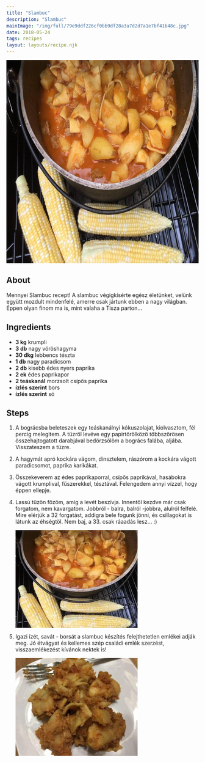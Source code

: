```yaml
---
title: "Slambuc"
description: "Slambuc"
mainImage: "/img/full/79e9ddf226cf0bb9df28a3a7d2d7a1e7bf41b48c.jpg"
date: 2018-05-24
tags: recipes
layout: layouts/recipe.njk
---
```

                        
<p align="center"><a href="https://cookpad.com/hu/receptek/5009862-slambuc" rel="Recipe source page"><img width="751" height="532" src="/img/full/79e9ddf226cf0bb9df28a3a7d2d7a1e7bf41b48c.jpg"/></a></p>

## About
Mennyei Slambuc recept! A slambuc végigkísérte egész életünket, velünk együtt mozdult mindenfelé, amerre csak jártunk ebben  a nagy világban.  Éppen olyan finom ma is, mint valaha a Tisza parton...

>  

## Ingredients
* **3 kg** krumpli
* **3 db** nagy vöröshagyma
* **30 dkg** lebbencs tészta
* **1 db** nagy paradicsom
* **2 db** kisebb édes nyers paprika
* **2 ek** édes paprikapor
* **2 teáskanál** morzsolt csípős paprika
* **ízlés szerint** bors
* **ízlés szerint** só

## Steps

1. A bográcsba beleteszek egy teáskanálnyi kókuszolajat, kiolvasztom, fél percig melegitem. A tüzröl levéve egy papirtörölközö többszörösen összehajtogatott darabjával bedörzsölöm a bogrács falába, aljába. Visszateszem a tüzre.
 
    <div style="clear: both"/>

2. A hagymát apró kockára vágom, dinsztelem, rászórom a kockára vágott paradicsomot, paprika karikákat.
 
    <div style="clear: both"/>

3. Összekeverem az édes paprikaporral, csípős paprikával, hasábokra vágott krumplival, fűszerekkel, tésztával. Felengedem annyi vízzel, hogy éppen ellepje.
 
    <div style="clear: both"/>

4. Lassú tűzön főzöm, amíg a levét beszívja. Innentől kezdve már csak forgatom, nem kavargatom. Jobbról - balra, balról -jobbra, alulról felfelé. Mire elérjük a 32 forgatást, addigra bele fogunk jönni, és csillagokat is látunk az éhségtöl. Nem baj, a 33. csak ráaadás lesz... :)
 
    <p><img width="320" height="256" align="left" src="/img/full/86b1ccaa3f65459f9f46ed4e107163562e327415.jpg"/></p><div style="clear: both"/>

5. Igazi ízét, savát - borsát a slambuc készítés felejthetetlen emlékei adják meg. Jó étvágyat és kellemes szép családi emlék szerzést, visszaemlékezést kívánok nektek is!
 
    <p><img width="320" height="256" align="left" src="/img/full/3b7723276b6bfcb3a13b3cd0d9c8fee777791735.jpg"/></p><div style="clear: both"/>


